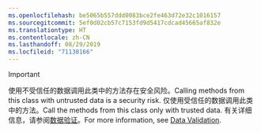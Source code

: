 ```yaml
---
ms.openlocfilehash: be5065b557ddd0083bce2fe463d72e32c1016157
ms.sourcegitcommit: 5ef0d02cb57c7153fd9d5417cdcad45665af832e
ms.translationtype: HT
ms.contentlocale: zh-CN
ms.lasthandoff: 08/29/2019
ms.locfileid: "71138166"
---
```

> [!IMPORTANT]
> <span data-ttu-id="1793a-101">使用不受信任的数据调用此类中的方法存在安全风险。</span><span class="sxs-lookup"><span data-stu-id="1793a-101">Calling methods from this class with untrusted data is a security risk.</span></span> <span data-ttu-id="1793a-102">仅使用受信任的数据调用此类中的方法。</span><span class="sxs-lookup"><span data-stu-id="1793a-102">Call the methods from this class only with trusted data.</span></span> <span data-ttu-id="1793a-103">有关详细信息，请参阅[数据验证](https://www.owasp.org/index.php/Data_Validation)。</span><span class="sxs-lookup"><span data-stu-id="1793a-103">For more information, see [Data Validation](https://www.owasp.org/index.php/Data_Validation).</span></span>